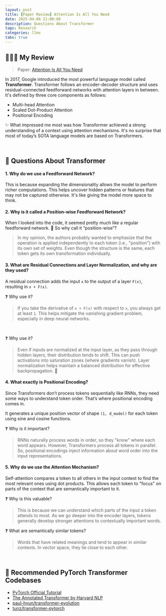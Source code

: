 ```yaml
---
layout: post
title: [Paper Review] Attention Is All You Need
date: 2025-04-06 21:00:00
description: Questions About Transformer
tags: Research
categories: llms
tabs: true
---
```


## 💁🏻‍♀️ My Review
> Paper: [Attention Is All You Need](https://arxiv.org/abs/1706.03762v5)

In 2017, Google introduced the most powerful language model called **Transformer**. Transformer follows an encoder-decoder structure and uses residual-connected feedforward networks with attention layers in between. It's defined by three core components as follows:

- Multi-head Attention
- Scaled Dot-Product Attention
- Positional Encoding

✨ What impressed me most was how Transformer achieved a strong understanding of a context using attention mechanisms. It's no surprise that most of today’s SOTA language models are based on Transformers.

<br>

## 🧠 Questions About Transformer
#### 1. Why do we use a Feedforward Network?
This is because expanding the dimensionality allows the model to perform richer computations. This helps uncover hidden patterns or features that may not be captured otherwise. It's like giving the model more space to think.

#### 2. Why is it called a Position-wise Feedforward Network?
When I looked into the code, it seemed pretty much like a regular feedforward network. 🤔 So why call it “position-wise”? 

> In my opinion, the authors probably wanted to emphasize that the operation is applied independently to each token (i.e., "position") with its own set of weights. Even though the structure is the same, each token gets its own transformation individually.

#### 3. What are Residual Connections and Layer Normalization, and why are they used?
A residual connection adds the input `x` to the output of a layer `F(x)`, resulting in `x + F(x)`.

❓ Why use it?
> If you take the derivative of `x + F(x)` with respect to `x`, you always get at least `1`. This helps mitigate the vanishing gradient problem, especially in deep neural networks. 
<br>

❓ Why use it?
> Even if inputs are normalized at the input layer, as they pass through hidden layers, their distribution tends to shift. This can push activations into saturation zones (where gradients vanish). Layer normalization helps maintain a balanced distribution for effective backpropagation. 💪

#### 4. What exactly is Positional Encoding?
Since Transformers don’t process tokens sequentially like RNNs, they need some ways to understand token order. That’s where positional encoding comes in.

It generates a unique position vector of shape `(1, d_model)` for each token using sine and cosine functions.

❓ Why is it important?
> RNNs naturally process words in order, so they "know" where each word appears. However, Transformers process all tokens in parallel. So, positional encodings inject information about word order into the input representations.

#### 5. Why do we use the Attention Mechanism?
Self-attention compares a token to all others in the input context to find the most relevant ones using dot products. This allows each token to "focus" on parts of the context that are semantically important to it.

❓ Why is this valuable?
> This is because we can understand which parts of the input a token attends to most. As we go deeper into the encoder layers, tokens generally develop stronger attentions to contextually important words.

❓ What are semantically similar tokens?
> Words that have related meanings and tend to appear in similar contexts. In vector space, they lie close to each other.

<br>

## 🧾 Recommended PyTorch Transformer Codebases
- [PyTorch Official Tutorial](https://pytorch.org/tutorials/beginner/transformer_tutorial.html)
- [The Annotated Transformer by Harvard NLP](http://nlp.seas.harvard.edu/2018/04/03/attention.html)
- [paul-hyun/transformer-evolution](https://github.com/paul-hyun/transformer-evolution)
- [tunz/transformer-pytorch](https://github.com/tunz/transformer-pytorch)